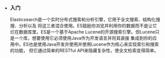 - ### 入门
    Elasticsearch是一个实时分布式搜索和分析引擎，它用于全文搜索、结构化搜搜、分析以及
    将这三者混合使用。ES鼓励你浏览并利用你的数据而不是让它烂在数据库里。ES是一个基于Apache
    Lucene的开源搜索引擎。但Lucene只是一个库，想要使用它必须使用Java作为开发语言并将其直接
    集成到你的应用中。ES也是使用Java开发并使用并使用Lucene作为核心来实现索引和搜索的功能，
    但它通过简单的RESTful API来隐藏复杂性，使全文检索变得简单。
